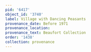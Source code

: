```yaml
---
pid: '6417'
object_id: '3740'
label: Village with Dancing Peasants
provenance_date: Before 1971
provenance_location:
provenance_text: Beaufort Collection
order: '1438'
collection: provenance
---
```

